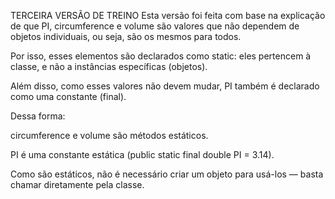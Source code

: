 TERCEIRA VERSÃO DE TREINO
Esta versão foi feita com base na explicação de que PI, circumference e volume são valores que não dependem de objetos individuais, ou seja, são os mesmos para todos.

Por isso, esses elementos são declarados como static: eles pertencem à classe, e não a instâncias específicas (objetos).

Além disso, como esses valores não devem mudar, PI também é declarado como uma constante (final).

Dessa forma:

circumference e volume são métodos estáticos.

PI é uma constante estática (public static final double PI = 3.14).

Como são estáticos, não é necessário criar um objeto para usá-los — basta chamar diretamente pela classe.